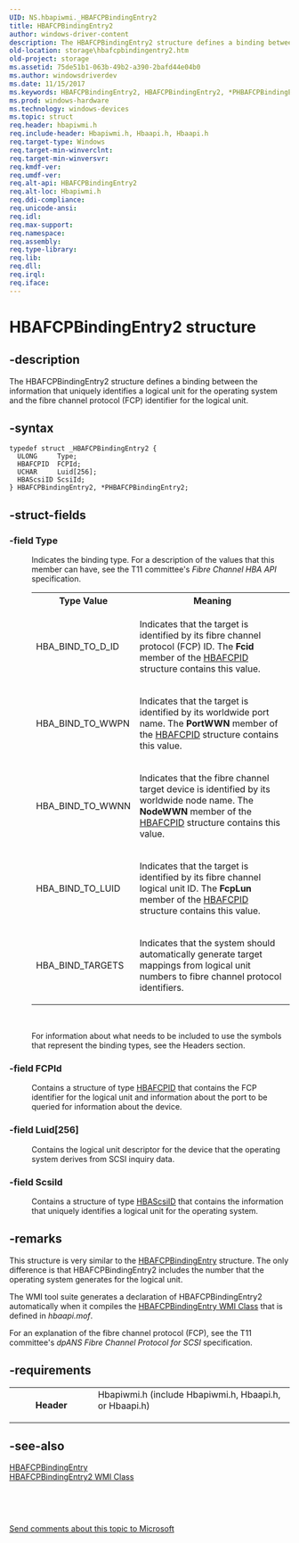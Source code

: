 ```yaml
---
UID: NS.hbapiwmi._HBAFCPBindingEntry2
title: HBAFCPBindingEntry2
author: windows-driver-content
description: The HBAFCPBindingEntry2 structure defines a binding between the information that uniquely identifies a logical unit for the operating system and the fibre channel protocol (FCP) identifier for the logical unit.
old-location: storage\hbafcpbindingentry2.htm
old-project: storage
ms.assetid: 75de51b1-063b-49b2-a390-2bafd44e04b0
ms.author: windowsdriverdev
ms.date: 11/15/2017
ms.keywords: HBAFCPBindingEntry2, HBAFCPBindingEntry2, *PHBAFCPBindingEntry2
ms.prod: windows-hardware
ms.technology: windows-devices
ms.topic: struct
req.header: hbapiwmi.h
req.include-header: Hbapiwmi.h, Hbaapi.h, Hbaapi.h
req.target-type: Windows
req.target-min-winverclnt: 
req.target-min-winversvr: 
req.kmdf-ver: 
req.umdf-ver: 
req.alt-api: HBAFCPBindingEntry2
req.alt-loc: Hbapiwmi.h
req.ddi-compliance: 
req.unicode-ansi: 
req.idl: 
req.max-support: 
req.namespace: 
req.assembly: 
req.type-library: 
req.lib: 
req.dll: 
req.irql: 
req.iface: 
---
```


# HBAFCPBindingEntry2 structure



## -description
<p>The HBAFCPBindingEntry2 structure defines a binding between the information that uniquely identifies a logical unit for the operating system and the fibre channel protocol (FCP) identifier for the logical unit.</p>


## -syntax

````
typedef struct _HBAFCPBindingEntry2 {
  ULONG     Type;
  HBAFCPID  FCPId;
  UCHAR     Luid[256];
  HBAScsiID ScsiId;
} HBAFCPBindingEntry2, *PHBAFCPBindingEntry2;
````


## -struct-fields
<dl>

### -field Type

<dd>
<p>Indicates the binding type. For a description of the values that this member can have, see the T11 committee's <i>Fibre Channel HBA API</i> specification. </p>
<table>
<tr>
<th>Type Value</th>
<th>Meaning</th>
</tr>
<tr>
<td>
<p>HBA_BIND_TO_D_ID</p>
</td>
<td>
<p>Indicates that the target is identified by its fibre channel protocol (FCP) ID. The <b>Fcid</b> member of the <a href="..\hbapiwmi\ns-hbapiwmi--hbafcpid.md">HBAFCPID</a> structure contains this value.</p>
</td>
</tr>
<tr>
<td>
<p>HBA_BIND_TO_WWPN</p>
</td>
<td>
<p>Indicates that the target is identified by its worldwide port name. The <b>PortWWN</b> member of the <a href="..\hbapiwmi\ns-hbapiwmi--hbafcpid.md">HBAFCPID</a> structure contains this value.</p>
</td>
</tr>
<tr>
<td>
<p>HBA_BIND_TO_WWNN</p>
</td>
<td>
<p>Indicates that the fibre channel target device is identified by its worldwide node name. The <b>NodeWWN</b> member of the <a href="..\hbapiwmi\ns-hbapiwmi--hbafcpid.md">HBAFCPID</a> structure contains this value.</p>
</td>
</tr>
<tr>
<td>
<p>HBA_BIND_TO_LUID</p>
</td>
<td>
<p>Indicates that the target is identified by its fibre channel logical unit ID. The <b>FcpLun</b> member of the <a href="..\hbapiwmi\ns-hbapiwmi--hbafcpid.md">HBAFCPID</a> structure contains this value.</p>
</td>
</tr>
<tr>
<td>
<p>HBA_BIND_TARGETS</p>
</td>
<td>
<p>Indicates that the system should automatically generate target mappings from logical unit numbers to fibre channel protocol identifiers. </p>
</td>
</tr>
</table>
<p> </p>
<p>For information about what needs to be included to use the symbols that represent the binding types, see the Headers section.</p>
</dd>

### -field FCPId

<dd>
<p>Contains a structure of type <a href="..\hbapiwmi\ns-hbapiwmi--hbafcpid.md">HBAFCPID</a> that contains the FCP identifier for the logical unit and information about the port to be queried for information about the device.</p>
</dd>

### -field Luid[256]

<dd>
<p>Contains the logical unit descriptor for the device that the operating system derives from SCSI inquiry data. </p>
</dd>

### -field ScsiId

<dd>
<p>Contains a structure of type <a href="..\hbapiwmi\ns-hbapiwmi--hbascsiid.md">HBAScsiID</a> that contains the information that uniquely identifies a logical unit for the operating system.</p>
</dd>
</dl>

## -remarks
<p>This structure is very similar to the <a href="..\hbapiwmi\ns-hbapiwmi--hbafcpbindingentry.md">HBAFCPBindingEntry</a> structure. The only difference is that HBAFCPBindingEntry2 includes the number that the operating system generates for the logical unit. </p>

<p>The WMI tool suite generates a declaration of HBAFCPBindingEntry2 automatically when it compiles the <a href="storage.hbafcpbindingentry_wmi_class">HBAFCPBindingEntry WMI Class</a> that is defined in <i>hbaapi.mof</i>. </p>

<p>For an explanation of the fibre channel protocol (FCP), see the T11 committee's <i>dpANS Fibre Channel Protocol for SCSI</i> specification. </p>

## -requirements
<table>
<tr>
<th width="30%">
<p>Header</p>
</th>
<td width="70%">
<dl>
<dt>Hbapiwmi.h (include Hbapiwmi.h, Hbaapi.h, or Hbaapi.h)</dt>
</dl>
</td>
</tr>
</table>

## -see-also
<dl>
<dt>
<a href="..\hbapiwmi\ns-hbapiwmi--hbafcpbindingentry.md">HBAFCPBindingEntry</a>
</dt>
<dt>
<a href="storage.hbafcpbindingentry2_wmi_class">HBAFCPBindingEntry2 WMI Class</a>
</dt>
</dl>
<p> </p>
<p> </p>
<p><a href="mailto:wsddocfb@microsoft.com?subject=Documentation%20feedback [storage\storage]:%20HBAFCPBindingEntry2 structure%20 RELEASE:%20(11/15/2017)&amp;body=%0A%0APRIVACY STATEMENT%0A%0AWe use your feedback to improve the documentation. We don't use your email address for any other purpose, and we'll remove your email address from our system after the issue that you're reporting is fixed. While we're working to fix this issue, we might send you an email message to ask for more info. Later, we might also send you an email message to let you know that we've addressed your feedback.%0A%0AFor more info about Microsoft's privacy policy, see http://privacy.microsoft.com/en-us/default.aspx." title="Send comments about this topic to Microsoft">Send comments about this topic to Microsoft</a></p>
